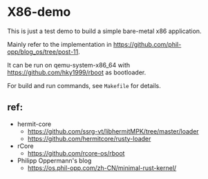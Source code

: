 # X86-demo

This is just a test demo to build a simple bare-metal x86 application.

Mainly refer to the implementation in https://github.com/phil-opp/blog_os/tree/post-11.

It can be run on qemu-system-x86_64 with https://github.com/hky1999/rboot as bootloader.

For build and run commands, see `Makefile` for details.

## ref:
* hermit-core
  * https://github.com/ssrg-vt/libhermitMPK/tree/master/loader
  * https://github.com/hermitcore/rusty-loader
* rCore
  * https://github.com/rcore-os/rboot
* Philipp Oppermann's blog
  * https://os.phil-opp.com/zh-CN/minimal-rust-kernel/
